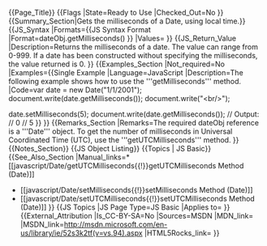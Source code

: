 {{Page_Title}}
{{Flags
|State=Ready to Use
|Checked_Out=No
}}
{{Summary_Section|Gets the milliseconds of a Date, using local time.}}
{{JS_Syntax
|Formats={{JS Syntax Format
|Format=dateObj.getMilliseconds()
}}
|Values=
}}
{{JS_Return_Value
|Description=Returns the milliseconds of a date. The value can range from 0-999. If a date has been constructed without specifying the milliseconds, the value returned is 0.
}}
{{Examples_Section
|Not_required=No
|Examples={{Single Example
|Language=JavaScript
|Description=The following example shows how to use the '''getMilliseconds''' method.
|Code=var date = new Date("1/1/2001");
 document.write(date.getMilliseconds());
 document.write("&lt;br/&gt;");
 
 date.setMilliseconds(5);
 document.write(date.getMilliseconds());
 // Output: 
 // 0
 // 5
}}
}}
{{Remarks_Section
|Remarks=The required dateObj reference is a '''Date''' object. To get the number of milliseconds in Universal Coordinated Time (UTC), use the '''getUTCMilliseconds''' method.
}}
{{Notes_Section}}
{{JS Object Listing}}
{{Topics | JS Basic}}
{{See_Also_Section
|Manual_links=* [[javascript/Date/getUTCMilliseconds{{!}}getUTCMilliseconds Method (Date)]]
* [[javascript/Date/setMilliseconds{{!}}setMilliseconds Method (Date)]]
* [[javascript/Date/setUTCMilliseconds{{!}}setUTCMilliseconds Method (Date)]]
}}
{{JS Topics
|JS Page Type=JS Basic
|Applies to=
}}
{{External_Attribution
|Is_CC-BY-SA=No
|Sources=MSDN
|MDN_link=
|MSDN_link=http://msdn.microsoft.com/en-us/library/ie/52s3k2tf(v=vs.94).aspx
|HTML5Rocks_link=
}}